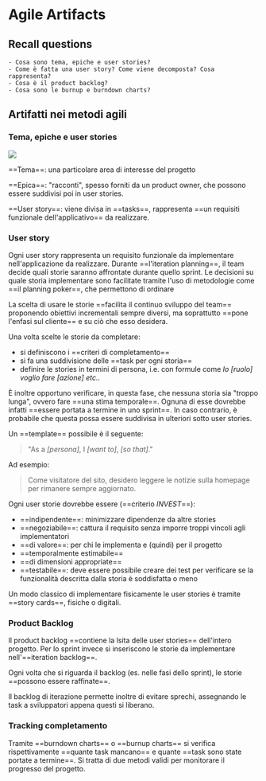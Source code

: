 # Agile Artifacts

## Recall questions
    - Cosa sono tema, epiche e user stories?
    - Come è fatta una user story? Come viene decomposta? Cosa rappresenta?
    - Cosa è il product backlog?
    - Cosa sono le burnup e burndown charts?


## Artifatti nei metodi agili

### Tema, epiche e user stories

![](./static/Agile/scrum_artifacts.png)

==Tema==: una particolare area di interesse del progetto

==Epica==: "racconti", spesso forniti da un product owner, che possono essere suddivisi poi in user stories.

==User story==: viene divisa in ==tasks==, rappresenta ==un requisiti funzionale dell'applicativo== da realizzare.

### User story

Ogni user story rappresenta un requisito funzionale da implementare nell'applicazione da realizzare.
Durante ==l'iteration planning==, il team decide quali storie saranno affrontate durante quello sprint.
Le decisioni su quale storia implementare sono facilitate tramite l'uso di metodologie come ==il planning poker==, che permettono di ordinare 

La scelta di usare le storie ==facilita il continuo sviluppo del team== proponendo obiettivi incrementali sempre diversi, ma soprattutto ==pone l'enfasi sul cliente== e su ciò che esso desidera.

Una volta scelte le storie da completare:
- si definiscono i ==criteri di completamento==
- si fa una suddivisione delle ==task per ogni storia==
- definire le stories in termini di persona, i.e. con formule come *Io [ruolo] voglio fare [azione] etc..*

È inoltre opportuno verificare, in questa fase, che nessuna storia sia "troppo lunga", ovvero fare ==una stima temporale==. Ognuna di esse dovrebbe infatti ==essere portata a termine in uno sprint==. In caso contrario, è probabile che questa possa essere suddivisa in ulteriori sotto user stories.

Un ==template== possibile è il seguente:
>"As a *[persona]*, I *[want to]*, *[so that]*."

Ad esempio:
>Come visitatore del sito, desidero leggere le notizie sulla homepage per rimanere sempre aggiornato.

Ogni user storie dovrebbe essere (==criterio *INVEST*==):
- ==indipendente==: minimizzare dipendenze da altre stories
- ==negoziabile==: cattura il requisito senza imporre troppi vincoli agli implementatori
- ==di valore==: per chi le implementa e (quindi) per il progetto
- ==temporalmente estimabile==
- ==di dimensioni appropriate==
- ==testabile==: deve essere possibile creare dei test per verificare se la funzionalità descritta dalla storia è soddisfatta o meno

Un modo classico di implementare fisicamente le user stories è tramite ==story cards==, fisiche o digitali.

### Product Backlog

Il product backlog ==contiene la lsita delle user stories== dell'intero progetto.
Per lo sprint invece si inseriscono le storie da implementare nell'==iteration backlog==.

Ogni volta che si riguarda il backlog (es. nelle fasi dello sprint), le storie ==possono essere raffinate==.

Il backlog di iterazione permette inoltre di evitare sprechi, assegnando le task a sviluppatori appena questi si liberano.

### Tracking completamento

Tramite ==burndown charts== o ==burnup charts== si verifica rispettivamente ==quante task mancano== e quante ==task sono state portate a termine==.
Si tratta di due metodi validi per monitorare il progresso del progetto.


